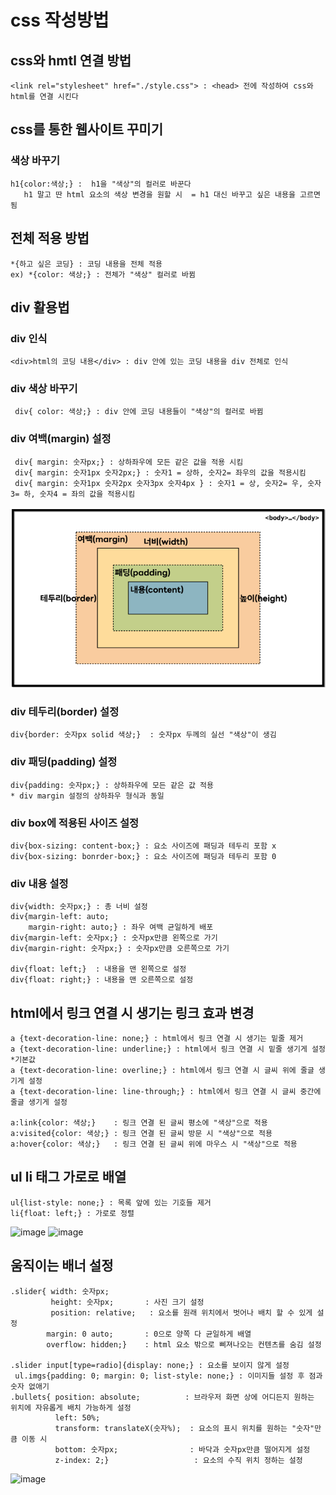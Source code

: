 # css 작성방법 
## css와 hmtl 연결 방법 
    <link rel="stylesheet" href="./style.css"> : <head> 전에 작성하여 css와 html를 연결 시킨다 
## css를 통한 웹사이트 꾸미기 
### 색상 바꾸기 
    h1{color:색상;} :  h1을 "색상"의 컬러로 바꾼다 
       h1 말고 딴 html 요소의 색상 변경을 원할 시  = h1 대신 바꾸고 싶은 내용을 고르면 됨  
## 전체 적용 방법 
    *{하고 싶은 코딩} : 코딩 내용을 전체 적용
    ex) *{color: 색상;} : 전체가 "색상" 컬러로 바뀜

## div 활용법 
### div 인식
    <div>html의 코딩 내용</div> : div 안에 있는 코딩 내용을 div 전체로 인식 
### div 색상 바꾸기     
     div{ color: 색상;} : div 안에 코딩 내용들이 "색상"의 컬러로 바뀜
### div 여백(margin) 설정  
     div{ margin: 숫자px;} : 상하좌우에 모든 같은 값을 적용 시킴 
     div{ margin: 숫자1px 숫자2px;} : 숫자1 = 상하, 숫자2= 좌우의 값을 적용시킴 
     div{ margin: 숫자1px 숫자2px 숫자3px 숫자4px } : 숫자1 = 상, 숫자2= 우, 숫자3= 하, 숫자4 = 좌의 값을 적용시킴
<img src="./box.png">

### div 테두리(border) 설정  
    div{border: 숫자px solid 색상;}  : 숫자px 두께의 실선 "색상"이 생김 
### div 패딩(padding) 설정 
    div{padding: 숫자px;} : 상하좌우에 모든 같은 값 적용 
    * div margin 설정의 상하좌우 형식과 동일
### div box에 적용된 사이즈 설정 
    div{box-sizing: content-box;} : 요소 사이즈에 패딩과 테두리 포함 x
    div{box-sizing: bonrder-box;} : 요소 사이즈에 패딩과 테두리 포함 0 
    
### div 내용 설정
    div{width: 숫자px;} : 총 너비 설정
    div{margin-left: auto;   
        margin-right: auto;} : 좌우 여백 균일하게 배포
    div{margin-left: 숫자px;} : 숫자px만큼 왼쪽으로 가기    
    div{margin-right: 숫자px;} : 숫자px만큼 오른쪽으로 가기 
        
    div{float: left;}  : 내용을 맨 왼쪽으로 설정
    div{float: right;} : 내용을 맨 오른쪽으로 설정
    
## html에서 링크 연결 시 생기는 링크 효과 변경
    a {text-decoration-line: none;} : html에서 링크 연결 시 생기는 밑줄 제거
    a {text-decoration-line: underline;} : html에서 링크 연결 시 밑줄 생기게 설정 *기본값
    a {text-decoration-line: overline;} : html에서 링크 연결 시 글씨 위에 줄글 생기게 설정
    a {text-decoration-line: line-through;} : html에서 링크 연결 시 글씨 중간에 줄글 생기게 설정
    
    a:link{color: 색상;}    : 링크 연결 된 글씨 평소에 "색상"으로 적용
    a:visited{color: 색상;} : 링크 연결 된 글씨 방문 시 "색상"으로 적용
    a:hover{color: 색상;}   : 링크 연결 된 글씨 위에 마우스 시 "색상"으로 적용
    
 ## ul li 태그 가로로 배열
    ul{list-style: none;} : 목록 앞에 있는 기호들 제거 
    li{float: left;} : 가로로 정렬
<img width="250" alt="image" src="https://github.com/dkun00/likelion/assets/130130329/f41dfe76-48f2-4106-b0a7-1b655c902092">

<img width="250" alt="image" src="https://github.com/dkun00/likelion/assets/130130329/9497c988-77c2-4dc4-98b6-65f8eca4b976">

 ## 움직이는 배너 설정
    .slider{ width: 숫자px;
             height: 숫자px;       : 사진 크기 설정
             position: relative;   : 요소를 원래 위치에서 벗어나 배치 할 수 있게 설정
            margin: 0 auto;       : 0으로 양쪽 다 균일하게 배열
            overflow: hidden;}    : html 요소 밖으로 삐져나오는 컨텐츠를 숨김 설정
            
    .slider input[type=radio]{display: none;} : 요소를 보이지 않게 설정
     ul.imgs{padding: 0; margin: 0; list-style: none;} : 이미지들 설정 후 점과 숫자 없애기
    .bullets{ position: absolute;          : 브라우저 화면 상에 어디든지 원하는 위치에 자유롭게 배치 가능하게 설정
              left: 50%;                   
              transform: translateX(숫자%);  : 요소의 표시 위치를 원하는 "숫자"만큼 이동 시
              bottom: 숫자px;                : 바닥과 숫자px만큼 떨어지게 설정
              z-index: 2;}                   : 요소의 수직 위치 정하는 설정 
              
<img width="200" alt="image" src="https://github.com/dkun00/likelion/assets/130130329/f98cc6b2-1dbc-4092-91ec-78086b83058a">
